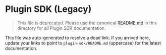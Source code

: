 # Plugin SDK (Legacy)

> This file is deprecated. Please use the canonical [README.md](./README.md) in this directory for all Plugin SDK documentation.

This file was auto-generated to resolve a dead link. If you arrived here, update your links to point to `plugin-sdk/README.md` (uppercase) for the latest documentation.
